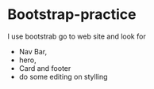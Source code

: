 # Bootstrap-practice
I use bootstrab go to web site and look for 
- Nav Bar,
- hero,
- Card and footer 
- do some editing on stylling 